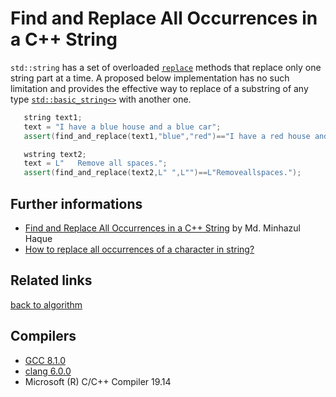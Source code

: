 # Find and Replace All Occurrences in a C++ String
`std::string` has a set of overloaded [`replace`](https://en.cppreference.com/w/cpp/string/basic_string/replace) methods that replace only one string part at a time.
A proposed below implementation has no such limitation and provides the effective way to replace of a substring of any type [`std::basic_string<>`](https://en.cppreference.com/w/cpp/string/basic_string) with another one. 

```cpp
   string text1;
   text = "I have a blue house and a blue car";
   assert(find_and_replace(text1,"blue","red")=="I have a red house and a red car");

   wstring text2;
   text = L"   Remove all spaces.";
   assert(find_and_replace(text2,L" ",L"")==L"Removeallspaces.");
```

## Further informations
* [Find and Replace All Occurrences in a C++ String](https://bits.mdminhazulhaque.io/cpp/find-and-replace-all-occurrences-in-cpp-string.html) by Md. Minhazul Haque
* [How to replace all occurrences of a character in string?](https://stackoverflow.com/questions/2896600/how-to-replace-all-occurrences-of-a-character-in-string)

## Related links
[back to algorithm](../)

## Compilers
* [GCC 8.1.0](https://wandbox.org/)
* [clang 6.0.0](https://wandbox.org/)
* Microsoft (R) C/C++ Compiler 19.14 
